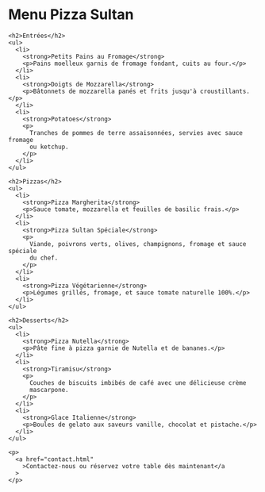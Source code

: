 <!DOCTYPE html>
<html lang="fr">
  <head>
    <title>Menu Pizza Sultan</title>
  </head>

  <body>
    <h1>Menu Pizza Sultan</h1>

    <h2>Entrées</h2>
    <ul>
      <li>
        <strong>Petits Pains au Fromage</strong>
        <p>Pains moelleux garnis de fromage fondant, cuits au four.</p>
      </li>
      <li>
        <strong>Doigts de Mozzarella</strong>
        <p>Bâtonnets de mozzarella panés et frits jusqu'à croustillants.</p>
      </li>
      <li>
        <strong>Potatoes</strong>
        <p>
          Tranches de pommes de terre assaisonnées, servies avec sauce fromage
          ou ketchup.
        </p>
      </li>
    </ul>

    <h2>Pizzas</h2>
    <ul>
      <li>
        <strong>Pizza Margherita</strong>
        <p>Sauce tomate, mozzarella et feuilles de basilic frais.</p>
      </li>
      <li>
        <strong>Pizza Sultan Spéciale</strong>
        <p>
          Viande, poivrons verts, olives, champignons, fromage et sauce spéciale
          du chef.
        </p>
      </li>
      <li>
        <strong>Pizza Végétarienne</strong>
        <p>Légumes grillés, fromage, et sauce tomate naturelle 100%.</p>
      </li>
    </ul>

    <h2>Desserts</h2>
    <ul>
      <li>
        <strong>Pizza Nutella</strong>
        <p>Pâte fine à pizza garnie de Nutella et de bananes.</p>
      </li>
      <li>
        <strong>Tiramisu</strong>
        <p>
          Couches de biscuits imbibés de café avec une délicieuse crème
          mascarpone.
        </p>
      </li>
      <li>
        <strong>Glace Italienne</strong>
        <p>Boules de gelato aux saveurs vanille, chocolat et pistache.</p>
      </li>
    </ul>

    <p>
      <a href="contact.html"
        >Contactez-nous ou réservez votre table dès maintenant</a
      >
    </p>
  </body>
</html>

